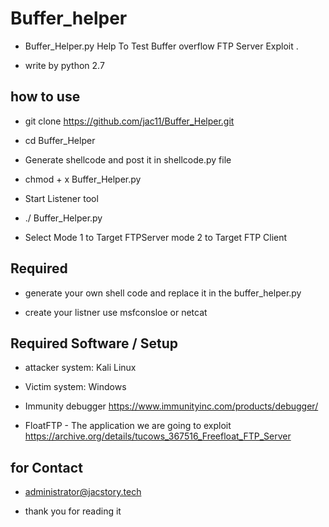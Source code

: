 # Buffer_helper

* Buffer_Helper.py Help To Test Buffer overflow FTP Server Exploit .

* write by python 2.7

## how to use 
*  git clone  https://github.com/jac11/Buffer_Helper.git

*  cd Buffer_Helper

*  Generate shellcode and post it in shellcode.py file

*  chmod + x Buffer_Helper.py

*  Start Listener tool

* ./ Buffer_Helper.py
* Select  Mode 1 to Target FTPServer mode  2 to Target FTP Client 
## Required
* generate your own shell code and replace it in the buffer_helper.py

* create your listner use msfconsloe or netcat

## Required Software / Setup

* attacker system: Kali Linux

* Victim system: Windows 

* Immunity debugger  https://www.immunityinc.com/products/debugger/

* FloatFTP - The application we are going to exploit  https://archive.org/details/tucows_367516_Freefloat_FTP_Server


##  for Contact  

* administrator@jacstory.tech 

* thank you for reading it 
